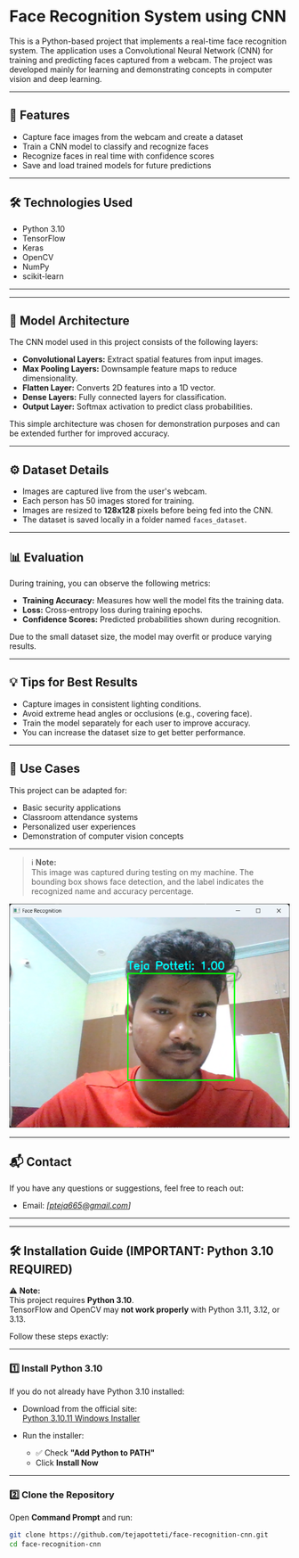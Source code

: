# Face Recognition System using CNN

This is a Python-based project that implements a real-time face recognition system. The application uses a Convolutional Neural Network (CNN) for training and predicting faces captured from a webcam. The project was developed mainly for learning and demonstrating concepts in computer vision and deep learning.

---

## 📌 Features

- Capture face images from the webcam and create a dataset
- Train a CNN model to classify and recognize faces
- Recognize faces in real time with confidence scores
- Save and load trained models for future predictions

---

## 🛠️ Technologies Used

- Python 3.10
- TensorFlow
- Keras
- OpenCV
- NumPy
- scikit-learn

---
---

## 🧠 Model Architecture

The CNN model used in this project consists of the following layers:

- **Convolutional Layers:** Extract spatial features from input images.
- **Max Pooling Layers:** Downsample feature maps to reduce dimensionality.
- **Flatten Layer:** Converts 2D features into a 1D vector.
- **Dense Layers:** Fully connected layers for classification.
- **Output Layer:** Softmax activation to predict class probabilities.

This simple architecture was chosen for demonstration purposes and can be extended further for improved accuracy.

---

## ⚙️ Dataset Details

- Images are captured live from the user's webcam.
- Each person has 50 images stored for training.
- Images are resized to **128x128** pixels before being fed into the CNN.
- The dataset is saved locally in a folder named `faces_dataset`.

---

## 📊 Evaluation

During training, you can observe the following metrics:

- **Training Accuracy:** Measures how well the model fits the training data.
- **Loss:** Cross-entropy loss during training epochs.
- **Confidence Scores:** Predicted probabilities shown during recognition.

Due to the small dataset size, the model may overfit or produce varying results.

---

## 💡 Tips for Best Results

- Capture images in consistent lighting conditions.
- Avoid extreme head angles or occlusions (e.g., covering face).
- Train the model separately for each user to improve accuracy.
- You can increase the dataset size to get better performance.

---

## 💼 Use Cases

This project can be adapted for:

- Basic security applications
- Classroom attendance systems
- Personalized user experiences
- Demonstration of computer vision concepts

---

> ℹ️ **Note:**  
This image was captured during testing on my machine. The bounding box shows face detection, and the label indicates the recognized name and accuracy percentage.

![Recognition Example](screenshots/recognition.png)

---

## 📬 Contact

If you have any questions or suggestions, feel free to reach out:

- Email: *[pteja665@gmail.com]*

---

---

## 🛠️ Installation Guide (IMPORTANT: Python 3.10 REQUIRED)

⚠️ **Note:**  
This project requires **Python 3.10**.  
TensorFlow and OpenCV may **not work properly** with Python 3.11, 3.12, or 3.13.

Follow these steps exactly:

---
### 1️⃣ Install Python 3.10

If you do not already have Python 3.10 installed:

- Download from the official site:  
  [Python 3.10.11 Windows Installer](https://www.python.org/ftp/python/3.10.11/python-3.10.11-amd64.exe)

- Run the installer:
  - ✅ Check **"Add Python to PATH"**
  - Click **Install Now**

---

### 2️⃣ Clone the Repository

Open **Command Prompt** and run:

```bash
git clone https://github.com/tejapotteti/face-recognition-cnn.git
cd face-recognition-cnn

